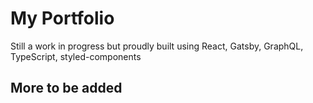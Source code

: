 # My Portfolio

Still a work in progress but proudly built using React, Gatsby, GraphQL, TypeScript, styled-components

## More to be added
